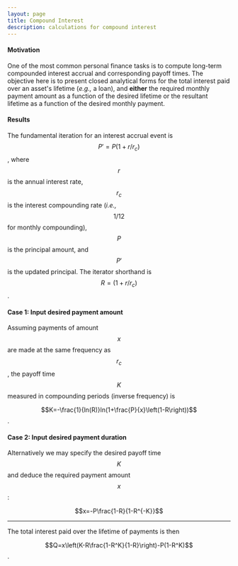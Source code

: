 ```yaml
---
layout: page
title: Compound Interest
description: calculations for compound interest
---
```


#### Motivation

One of the most common personal finance tasks is to compute long-term compounded interest accrual and corresponding payoff times. The objective here is to present closed analytical forms for the total interest paid over an asset's lifetime (*e.g.,* a loan), and **either** the required monthly payment amount as a function of the desired lifetime or the resultant lifetime as a function of the desired monthly payment.

#### Results

The fundamental iteration for an interest accrual event is $$P'=P(1+r/r_c)$$, where $$r$$ is the annual interest rate, $$r_c$$ is the interest compounding rate (*i.e.,* $$1/12$$ for monthly compounding), $$P$$ is the principal amount, and $$P'$$ is the updated principal. The iterator shorthand is $$R=(1+r/r_c)$$.


#### Case 1: Input desired payment amount
Assuming payments of amount $$x$$ are made at the same frequency as $$r_c$$, the payoff time $$K$$ measured in compounding periods (inverse frequency) is

$$K=-\frac{1}{ln(R)}ln(1+\frac{P}{x}\left(1-R\right))$$.


#### Case 2: Input desired payment duration
Alternatively we may specify the desired payoff time $$K$$ and deduce the required payment amount $$x$$: 

$$x=-P\frac{1-R}{1-R^{-K}}$$

---

The total interest paid over the lifetime of payments is then

$$Q=x\left(K-R\frac{1-R^K}{1-R}\right)-P(1-R^K)$$.
